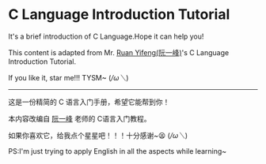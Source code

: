 # C Language Introduction Tutorial
It's a brief introduction of C Language.Hope it can help you!

This content is adapted from Mr. [Ruan Yifeng(阮一峰)](https://wangdoc.com/clang/)'s C Language Introduction Tutorial.

If you like it, star me!!! TYSM~  (*/ω＼*)

****

这是一份精简的 C 语言入门手册，希望它能帮到你！

本内容改编自 [阮一峰](https://wangdoc.com/clang/) 老师的 C语言入门教程。

如果你喜欢它，给我点个星星吧！！！十分感谢~😫  (*/ω＼*)

PS:I'm just trying to apply English in all the aspects while learning~
